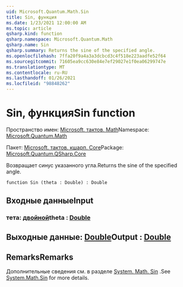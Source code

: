 ```yaml
---
uid: Microsoft.Quantum.Math.Sin
title: Sin, функция
ms.date: 1/23/2021 12:00:00 AM
ms.topic: article
qsharp.kind: function
qsharp.namespace: Microsoft.Quantum.Math
qsharp.name: Sin
qsharp.summary: Returns the sine of the specified angle.
ms.openlocfilehash: 7ffa20f9a4a3a3dcbcd3c4f518e223aadfe52f64
ms.sourcegitcommit: 71605ea9cc630e84e7ef29027e1f0ea06299747e
ms.translationtype: MT
ms.contentlocale: ru-RU
ms.lasthandoff: 01/26/2021
ms.locfileid: "98848262"
---
```

# <a name="sin-function"></a><span data-ttu-id="fd998-102">Sin, функция</span><span class="sxs-lookup"><span data-stu-id="fd998-102">Sin function</span></span>

<span data-ttu-id="fd998-103">Пространство имен: [Microsoft. тактов. Math](xref:Microsoft.Quantum.Math)</span><span class="sxs-lookup"><span data-stu-id="fd998-103">Namespace: [Microsoft.Quantum.Math](xref:Microsoft.Quantum.Math)</span></span>

<span data-ttu-id="fd998-104">Пакет: [Microsoft. тактов. кшарп. Core](https://nuget.org/packages/Microsoft.Quantum.QSharp.Core)</span><span class="sxs-lookup"><span data-stu-id="fd998-104">Package: [Microsoft.Quantum.QSharp.Core](https://nuget.org/packages/Microsoft.Quantum.QSharp.Core)</span></span>


<span data-ttu-id="fd998-105">Возвращает синус указанного угла.</span><span class="sxs-lookup"><span data-stu-id="fd998-105">Returns the sine of the specified angle.</span></span>

```qsharp
function Sin (theta : Double) : Double
```


## <a name="input"></a><span data-ttu-id="fd998-106">Входные данные</span><span class="sxs-lookup"><span data-stu-id="fd998-106">Input</span></span>

### <a name="theta--double"></a><span data-ttu-id="fd998-107">тета: [двойной](xref:microsoft.quantum.lang-ref.double)</span><span class="sxs-lookup"><span data-stu-id="fd998-107">theta : [Double](xref:microsoft.quantum.lang-ref.double)</span></span>





## <a name="output--double"></a><span data-ttu-id="fd998-108">Выходные данные: [Double](xref:microsoft.quantum.lang-ref.double)</span><span class="sxs-lookup"><span data-stu-id="fd998-108">Output : [Double](xref:microsoft.quantum.lang-ref.double)</span></span>



## <a name="remarks"></a><span data-ttu-id="fd998-109">Remarks</span><span class="sxs-lookup"><span data-stu-id="fd998-109">Remarks</span></span>

<span data-ttu-id="fd998-110">Дополнительные сведения см. в разделе [System. Math. Sin](https://docs.microsoft.com/dotnet/api/system.math.sin) .</span><span class="sxs-lookup"><span data-stu-id="fd998-110">See [System.Math.Sin](https://docs.microsoft.com/dotnet/api/system.math.sin) for more details.</span></span>